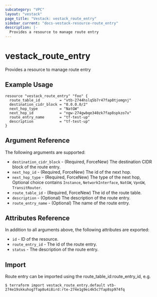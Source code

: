 ```yaml
---
subcategory: "VPC"
layout: "vestack"
page_title: "Vestack: vestack_route_entry"
sidebar_current: "docs-vestack-resource-route_entry"
description: |-
  Provides a resource to manage route entry
---
```

# vestack_route_entry
Provides a resource to manage route entry
## Example Usage
```hcl
resource "vestack_route_entry" "foo" {
  route_table_id         = "vtb-2744hslq5b7r47fap8tjomgnj"
  destination_cidr_block = "0.0.0.0/2"
  next_hop_type          = "NatGW"
  next_hop_id            = "ngw-274gwbqe340zk7fap8spkzo7x"
  route_entry_name       = "tf-test-up"
  description            = "tf-test-up"
}
```
## Argument Reference
The following arguments are supported:
* `destination_cidr_block` - (Required, ForceNew) The destination CIDR block of the route entry.
* `next_hop_id` - (Required, ForceNew) The id of the next hop.
* `next_hop_type` - (Required, ForceNew) The type of the next hop, Optional choice contains `Instance`, `NetworkInterface`, `NatGW`, `VpnGW`, `TransitRouter`.
* `route_table_id` - (Required, ForceNew) The id of the route table.
* `description` - (Optional) The description of the route entry.
* `route_entry_name` - (Optional) The name of the route entry.

## Attributes Reference
In addition to all arguments above, the following attributes are exported:
* `id` - ID of the resource.
* `route_entry_id` - The id of the route entry.
* `status` - The description of the route entry.


## Import
Route entry can be imported using the route_table_id:route_entry_id, e.g.
```
$ terraform import vestack_route_entry.default vtb-274e19skkuhog7fap8u4i8ird:rte-274e1g9ei4k5c7fap8sp974fq
```

